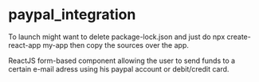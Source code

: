 # paypal_integration

To launch might want to delete package-lock.json
and just do npx create-react-app my-app
then copy the sources over the app.

ReactJS form-based component allowing the user to send funds to a certain e-mail adress using his paypal account or debit/credit card. 



